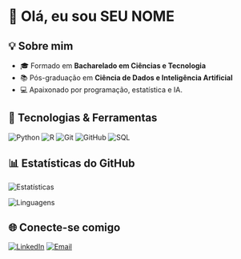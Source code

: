 # 👋 Olá, eu sou **SEU NOME**  

## 💡 Sobre mim
- 🎓 Formado em **Bacharelado em Ciências e Tecnologia**  
- 📚 Pós-graduação em **Ciência de Dados e Inteligência Artificial**  
- 💻 Apaixonado por programação, estatística e IA.  

## 🚀 Tecnologias & Ferramentas
![Python](https://img.shields.io/badge/-Python-3776AB?logo=python&logoColor=white&style=flat)
![R](https://img.shields.io/badge/-R-276DC3?logo=r&logoColor=white&style=flat)
![Git](https://img.shields.io/badge/-Git-F05032?logo=git&logoColor=white&style=flat)
![GitHub](https://img.shields.io/badge/-GitHub-181717?logo=github&logoColor=white&style=flat)
![SQL](https://img.shields.io/badge/-SQL-4479A1?logo=mysql&logoColor=white&style=flat)

## 📊 Estatísticas do GitHub
![Estatísticas](https://github-readme-stats.vercel.app/api?username=SEU_USUARIO&show_icons=true&theme=dracula)

![Linguagens](https://github-readme-stats.vercel.app/api/top-langs/?username=SEU_USUARIO&layout=compact&theme=dracula)

## 🌐 Conecte-se comigo
[![LinkedIn](https://img.shields.io/badge/-LinkedIn-0A66C2?logo=linkedin&logoColor=white&style=flat)](https://www.linkedin.com/in/SEU_LINKEDIN)
[![Email](https://img.shields.io/badge/-Email-D14836?logo=gmail&logoColor=white&style=flat)](mailto:SEU_EMAIL)
